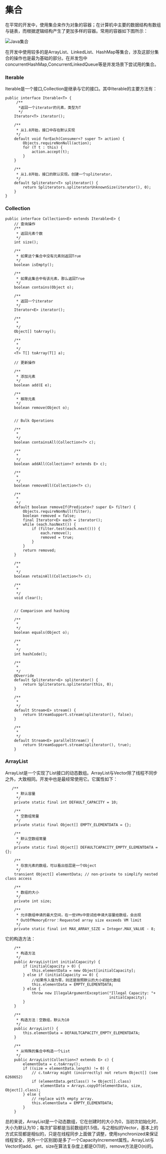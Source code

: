 # 集合

在平常的开发中，使用集合来作为对象的容器；在计算机中主要的数据结构有数组与链表，而根据逻辑结构产生了更加多样的容器。常用的容器如下图所示：

![Java&#x96C6;&#x5408;](../../.gitbook/assets/java-ji-he.png)

在开发中使用较多的是ArrayList、LinkedList、HashMap等集合，涉及这部分集合的操作也是最为基础的部分。在并发包中concurrentHashMap,ConcurrentLinkedQueue等是并发场景下尝试用的集合。

### Iterable

Iterable是一个接口,Collection是继承与它的接口。其中Iterable的主要方法有：

```text
public interface Iterable<T> {
     /**
      *返回一个iterator的元素，类型为T
      */
    Iterator<T> iterator();

    /**
     * 从1.8开始，接口中存在默认实现
     */
    default void forEach(Consumer<? super T> action) {
        Objects.requireNonNull(action);
        for (T t : this) {
            action.accept(t);
        }
    }

    /**
     * 从1.8开始，接口的默认实现。创建一个spliterator，
     */
    default Spliterator<T> spliterator() {
        return Spliterators.spliteratorUnknownSize(iterator(), 0);
    }
}
```

### Collection

```text
public interface Collection<E> extends Iterable<E> {
    // 查询操作
    /**
     * 返回元素个数
     */
    int size();

    /**
     * 如果这个集合中没有元素则返回True
     */
    boolean isEmpty();

    /**
     * 如果此集合中有该元素，那么返回True
     */
    boolean contains(Object o);

    /**
     * 返回一个iterator
     */
    Iterator<E> iterator();

    /**
     * 
     */
    Object[] toArray();

    /**
     * 
     */
    <T> T[] toArray(T[] a);

    // 更新操作

    /**
     * 添加元素
     */
    boolean add(E e);

    /**
     * 移除元素
     */
    boolean remove(Object o);


    // Bulk Operations

    /**
     * 
     */
    boolean containsAll(Collection<?> c);

    /**
     * 
     */
    boolean addAll(Collection<? extends E> c);

    /**
     * 
     */
    boolean removeAll(Collection<?> c);

    /**
     * 
     */
    default boolean removeIf(Predicate<? super E> filter) {
        Objects.requireNonNull(filter);
        boolean removed = false;
        final Iterator<E> each = iterator();
        while (each.hasNext()) {
            if (filter.test(each.next())) {
                each.remove();
                removed = true;
            }
        }
        return removed;
    }

    /**
     * 
     */
    boolean retainAll(Collection<?> c);

    /**
     * 
     */
    void clear();


    // Comparison and hashing

    /**
     * 
     */
    boolean equals(Object o);

    /**
     * 
     */
    int hashCode();

    /**
     *
     */
    @Override
    default Spliterator<E> spliterator() {
        return Spliterators.spliterator(this, 0);
    }

    /**
     * 
     */
    default Stream<E> stream() {
        return StreamSupport.stream(spliterator(), false);
    }

    /**
     * 
     */
    default Stream<E> parallelStream() {
        return StreamSupport.stream(spliterator(), true);
    }
```

### ArrayList

ArrayList是一个实现了List接口的动态数组。ArrayList与Vector除了线程不同步之外，大致相同。开发中也是最经常使用它。它属性如下：

```text
   /**
     * 默认容量
     */
    private static final int DEFAULT_CAPACITY = 10;

    /**
     * 空数组常量
     */
    private static final Object[] EMPTY_ELEMENTDATA = {};

    /**
     * 默认空数组常量
     */
    private static final Object[] DEFAULTCAPACITY_EMPTY_ELEMENTDATA = {};

    /**
     * 存放元素的数组，可以看出低层是一个Object
     */
    transient Object[] elementData; // non-private to simplify nested class access

    /**
     * 数组的大小
     */
    private int size;
    
    /**
     * 允许数组申请的最大空间，在一些VMs中尝试给申请大容量给数组，会出现
     * OutOfMemoryError：Requested array size exceeds VM limit
     */
    private static final int MAX_ARRAY_SIZE = Integer.MAX_VALUE - 8;
```

它的构造方法：

```text
    /**
     * 构造方法
     */
    public ArrayList(int initialCapacity) {
        if (initialCapacity > 0) {
            this.elementData = new Object[initialCapacity];
        } else if (initialCapacity == 0) {
            //如果传入值为零，则还是按照默认的大小初始化数组
            this.elementData = EMPTY_ELEMENTDATA;
        } else {
            throw new IllegalArgumentException("Illegal Capacity: "+
                                               initialCapacity);
        }
    }

    /**
     * 构造方法：空数组，默认为10
     */
    public ArrayList() {
        this.elementData = DEFAULTCAPACITY_EMPTY_ELEMENTDATA;
    }

    /**
     * 从特殊的集合中构造一个List
     */
    public ArrayList(Collection<? extends E> c) {
        elementData = c.toArray();
        if ((size = elementData.length) != 0) {
            // c.toArray might (incorrectly) not return Object[] (see 6260652)
            if (elementData.getClass() != Object[].class)
                elementData = Arrays.copyOf(elementData, size, Object[].class);
        } else {
            // replace with empty array.
            this.elementData = EMPTY_ELEMENTDATA;
        }
    }
```

总的来说，ArrayList是一个动态数组，它在创建时的大小为0，当初次初始化时，大小为默认为10；每次扩容都是当前数组的1.5倍。与之相似的Vector，基本上的方式实现都是相似的，只是在线程同步上面做了调整，使用synchronized来保证线程安全，另外一个区别就i是多了一个CapacityIncrement属性。ArrayList与Vector的add、get、size在算法复杂度上都是O\(1\)的，remove方法是O\(n\)的。

